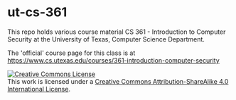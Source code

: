 # ut-cs-361
This repo holds various course material CS 361 - Introduction to Computer Security at the University of Texas, Computer Science Department.

The 'official' course page for this class is at https://www.cs.utexas.edu/courses/361-introduction-computer-security

<a rel="license" href="http://creativecommons.org/licenses/by-sa/4.0/"><img alt="Creative Commons License" style="border-width:0" src="https://i.creativecommons.org/l/by-sa/4.0/88x31.png" /></a><br />This work is licensed under a <a rel="license" href="http://creativecommons.org/licenses/by-sa/4.0/">Creative Commons Attribution-ShareAlike 4.0 International License</a>.
